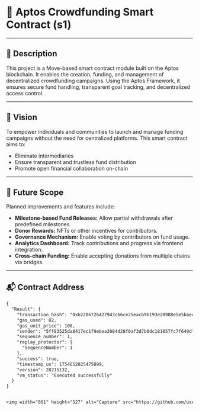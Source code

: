 # 🚀 Aptos Crowdfunding Smart Contract (s1)

---

## 📝 Description

This project is a Move-based smart contract module built on the Aptos blockchain. It enables the creation, funding, and management of decentralized crowdfunding campaigns. Using the Aptos Framework, it ensures secure fund handling, transparent goal tracking, and decentralized access control.

---

## 🌟 Vision

To empower individuals and communities to launch and manage funding campaigns without the need for centralized platforms. This smart contract aims to:
- Eliminate intermediaries
- Ensure transparent and trustless fund distribution
- Promote open financial collaboration on-chain

---

## 🔮 Future Scope

Planned improvements and features include:
- **Milestone-based Fund Releases:** Allow partial withdrawals after predefined milestones.
- **Donor Rewards:** NFTs or other incentives for contributors.
- **Governance Mechanism:** Enable voting by contributors on fund usage.
- **Analytics Dashboard:** Track contributions and progress via frontend integration.
- **Cross-chain Funding:** Enable accepting donations from multiple chains via bridges.

---

## 📬 Contract Address

```txt
{
  "Result": {
    "transaction_hash": "0xb228672b427943c66ce25eacb9b193e20988e5e5baecddb4752e212686f4f517",
    "gas_used": 82,
    "gas_unit_price": 100,
    "sender": "5ff83525da8417ec1f9ebea3084d28f0af3d7b0dc181057fc7f649dfbafcff41",
    "sequence_number": 1,
    "replay_protector": {
      "SequenceNumber": 1
    },
    "success": true,
    "timestamp_us": 1754652025475899,
    "version": 28215132,
    "vm_status": "Executed successfully"
  }
}


<img width="861" height="527" alt="Capture" src="https://github.com/user-attachments/assets/17dbcc21-fb59-4033-a4fa-ffc18ab17175" />


